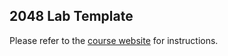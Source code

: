 
## 2048 Lab Template

Please refer to the [course website](https://arbimo.github.io/insa-4ir-artificial-intelligence/labs/2048.html) for instructions.
